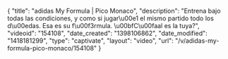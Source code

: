 {
    "title": "adidas My Formula | Pico Monaco",
    "description": "Entrena bajo todas las condiciones, y como si jugar\u00e1 el mismo partido todo los d\u00edas. Esa es su f\u00f3rmula. \u00bfC\u00faal es la tuya?",
    "videoid": "154108",
    "date_created": "1398106862",
    "date_modified": "1418181299",
    "type": "captivate",
    "layout": "video",
    "url": "\/v\/adidas-my-formula-pico-monaco\/154108"
}